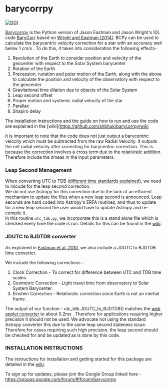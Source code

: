 # barycorrpy

[![DOI](https://zenodo.org/badge/DOI/10.5281/zenodo.1115856.svg)](https://doi.org/10.5281/zenodo.1115856)

[Barycorrpy](http://iopscience.iop.org/article/10.3847/2515-5172/aaa4b7) is the Python version of Jason Eastman and Jason Wright's IDL code [BaryCorr](http://astroutils.astronomy.ohio-state.edu/exofast/pro/exofast/bary/zbarycorr.pro) based on [Wright and Eastman (2014)](https://arxiv.org/pdf/1409.4774.pdf). BCPy can be used to calculate the barycentric velocity correction for a star with an accuracy well below 1 cm/s . 
To do this, it takes into consideration the following effects- 

1. Revolution of the Earth to consider position and velocity of the geocenter with respect to the Solar System barycenter
2. Rotation of the Earth
3. Precession, nutation and polar motion of the Earth, along with the above to calculate the position and velocity of the observatory with respect to the geocenter
4. Gravitational time dilation due to objects of the Solar System
5. Leap second offset
6. Proper motion and systemic radial velocity of the star
7. Parallax
8. Shapiro delay



The installation instructions and the guide on how to run and use the code are explained in the [wiki](https://github.com/shbhuk/barycorrpy/wiki

It is important to note that the code does not just output a barycentric velocity which must be subtracted from the raw Radial Velocity. It outputs the net radial velocity after correcting for barycentric correction. This is because the correction involves a cross term due to the relativistic addition. Therefore include the zmeas in the input parameters.


### Leap Second Management

When converting UTC to TDB ([different time standards explained](http://www.cv.nrao.edu/~rfisher/Ephemerides/times.html#TDB)), we need to inlcude for the leap second correction.   
We do not use Astropy for this correction due to the lack of an efficient mechanism to update the files when a new leap second is announced. Leap seconds are hard coded into Astropy's ERFA routines, and thus to update for a new leap second the user would have to update Astropy and re-compile it.   
In this routine `utc_tdb.py`, we incorporate this is a stand alone file which is checked every time the code is run. Details for this can be found in the [wiki](https://github.com/shbhuk/barycorrpy/wiki).

### JDUTC to BJDTDB converter
As explained in [Eastman et al. 2010](http://adsabs.harvard.edu/abs/2010PASP..122..935E), we also include a JDUTC to BJDTDB time converter.

We include the following corrections - 

1. Clock Correction - To correct for difference between UTC and TDB time scales. 
2. Geometric Correction - Light travel time from observatory to Solar System Barycenter.
3. Einstein Correction - Relativistic correction since Earth is not an inertial frame.

The output of our function - utc_tdb.JDUTC_to_BJDTDB() matches the [web applet converter](http://astroutils.astronomy.ohio-state.edu/time/utc2bjd.html) to about 0.2ms . Therefore for applications requiring higher precision it should not be used. 
We advocate not using the standard Astropy converter this due to the same leap second staleness issue. Therefore for cases requiring such high precision, the leap second should be checked for and be updated as is done by this code. 


### INSTALLATION INSTRUCTIONS

The instructions for installation and getting started for this package are detailed in the [wiki](https://github.com/shbhuk/barycorrpy/wiki).

To sign up for updates, please join the Google Group linked here - 
https://groups.google.com/forum/#!forum/barycorrpy
